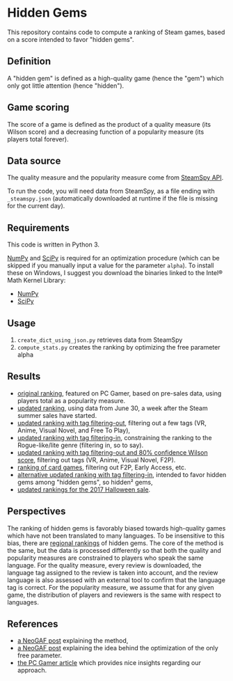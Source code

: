 # Hidden Gems

This repository contains code to compute a ranking of Steam games, based on a score intended to favor "hidden gems".

## Definition ##

A "hidden gem" is defined as a high-quality game (hence the "gem") which only got little attention (hence "hidden").

## Game scoring ##

The score of a game is defined as the product of a quality measure (its Wilson score) and a decreasing function of a popularity measure (its players total forever).

## Data source ##

The quality measure and the popularity measure come from [SteamSpy API](http://steamspy.com/api.php).

To run the code, you will need data from SteamSpy, as a file ending with `_steamspy.json` (automatically downloaded at runtime if the file is missing for the current day).

## Requirements ##

This code is written in Python 3.

[NumPy](http://www.numpy.org/) and [SciPy](https://www.scipy.org/) is required for an optimization procedure (which can be skipped if you manually input a value for the parameter `alpha`).
To install these on Windows, I suggest you download the binaries linked to the Intel® Math Kernel Library:
* [NumPy](http://www.lfd.uci.edu/~gohlke/pythonlibs/#numpy)
* [SciPy](http://www.lfd.uci.edu/~gohlke/pythonlibs/#scipy)

## Usage ##
1. `create_dict_using_json.py` retrieves data from SteamSpy
2. `compute_stats.py` creates the ranking by optimizing the free parameter alpha

## Results ##
* [original ranking](https://gist.github.com/woctezuma/9cea3a93fd5cba2f1b876864a0dc8854), featured on PC Gamer, based on pre-sales data, using players total as a popularity measure.
* [updated ranking](https://gist.github.com/woctezuma/9e3005006361dbd09b7f5b416b5e6869), using data from June 30, a week after the Steam summer sales have started.
* [updated ranking with tag filtering-out](https://gist.github.com/woctezuma/ed649b5ffe4d1c3d0699ddef9bec34c9), filtering out a few tags (VR, Anime, Visual Novel, and Free To Play),
* [updated ranking with tag filtering-in](https://gist.github.com/woctezuma/b3081eff4f1e215c3deb1e1f3b707eff), constraining the ranking to the Rogue-like/lite genre (filtering in, so to say).
* [updated ranking with tag filtering-out and 80% confidence Wilson score](https://gist.github.com/woctezuma/20c4b30dce9ca82d3efa9b944ab92932), filtering out tags (VR, Anime, Visual Novel, F2P).
* [ranking of card games](https://gist.github.com/woctezuma/3ef6465180e3d28e9167bce03507b721), filtering out F2P, Early Access, etc.
* [alternative updated ranking with tag filtering-in](https://gist.github.com/woctezuma/fd2fc2b766e7e94605e4be5cf7de03ad), intended to favor hidden gems among "hidden gems", so hidden² gems,
* [updated rankings for the 2017 Halloween sale](https://gist.github.com/woctezuma/b5954f2d31989fdaf71eef53027f3cac).

## Perspectives ##

The ranking of hidden gems is favorably biased towards high-quality games which have not been translated to many languages. To be insensitive to this bias, there are [regional rankings](https://github.com/woctezuma/steam-reviews/tree/master/regional_rankings) of hidden gems. The core of the method is the same, but the data is processed differently so that both the quality and popularity measures are constrained to players who speak the same language. For the quality measure, every review is downloaded, the language tag assigned to the review is taken into account, and the review language is also assessed with an external tool to confirm that the language tag is correct. For the popularity measure, we assume that for any given game, the distribution of players and reviewers is the same with respect to languages. 

## References ##
* [a NeoGAF post](http://www.neogaf.com/forum/showpost.php?p=241218621&postcount=5840) explaining the method,
* [a NeoGAF post](http://www.neogaf.com/forum/showpost.php?p=241224894&postcount=5869) explaining the idea behind the optimization of the only free parameter.
* [the PC Gamer article](http://www.pcgamer.com/this-algorithm-picks-out-steams-best-hidden-gems/) which provides nice insights regarding our approach.


